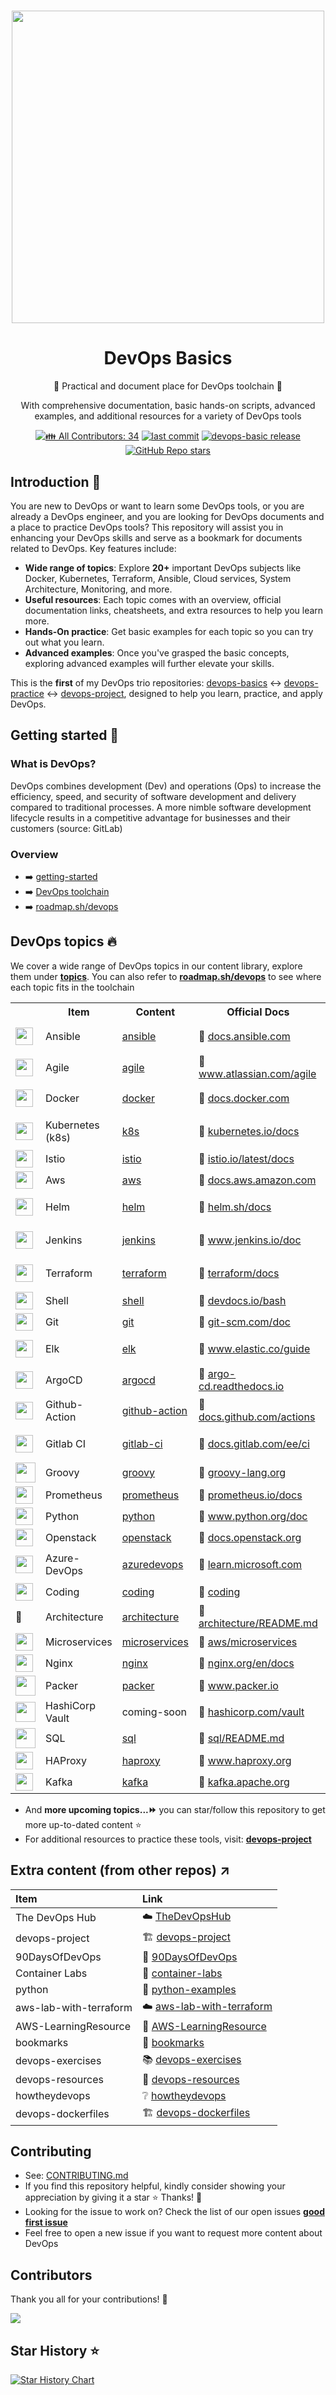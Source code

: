 <h1 align="center"><img src="https://upload.wikimedia.org/wikipedia/commons/0/05/Devops-toolchain.svg" width="500"></h1>
<h1 align="center">DevOps Basics</h1>

<p align="center">🚀 Practical and document place for DevOps toolchain 💝</p>
<p align="center">With comprehensive documentation, basic hands-on scripts, advanced examples, and additional resources for a variety of DevOps tools</p>

<p align="center">
  <!-- ALL-CONTRIBUTORS-BADGE:START - Do not remove or modify this section -->
  <a href="#contributors-" target="_blank"><img alt="👪 All Contributors: 34" src="https://img.shields.io/badge/all_contributors-34-blue.svg?style=flat-square" /></a>
  <!-- ALL-CONTRIBUTORS-BADGE:END -->
  <a href="https://img.shields.io/github/last-commit/tungbq/devops-basics/main"><img alt="last commit" src="https://img.shields.io/github/last-commit/tungbq/devops-basics/main" /></a>
  <a href="https://github.com/tungbq/devops-basics/releases"><img alt="devops-basic release" src="https://img.shields.io/github/release/tungbq/devops-basics.svg" /></a>
  <a href="https://github.com/tungbq/devops-basics/stargazers"><img alt="GitHub Repo stars" src="https://img.shields.io/github/stars/tungbq/devops-basics"/></a>
</p>

## Introduction :wave:

You are new to DevOps or want to learn some DevOps tools, or you are already a DevOps engineer, and you are looking for DevOps documents and a place to practice DevOps tools? This repository will assist you in enhancing your DevOps skills and serve as a bookmark for documents related to DevOps. Key features include:

- **Wide range of topics**: Explore **20+** important DevOps subjects like Docker, Kubernetes, Terraform, Ansible, Cloud services, System Architecture, Monitoring, and more.
- **Useful resources**: Each topic comes with an overview, official documentation links, cheatsheets, and extra resources to help you learn more.
- **Hands-On practice**: Get basic examples for each topic so you can try out what you learn.
- **Advanced examples**: Once you've grasped the basic concepts, exploring advanced examples will further elevate your skills.

This is the **first** of my DevOps trio repositories: [devops-basics](https://github.com/tungbq/devops-basics) ↔️ [devops-practice](https://github.com/tungbq/devops-practice) ↔️ [devops-project](https://github.com/tungbq/devops-project), designed to help you learn, practice, and apply DevOps.

## Getting started :rocket:

### What is DevOps?

DevOps combines development (Dev) and operations (Ops) to increase the efficiency, speed, and security of software development and delivery compared to traditional processes. A more nimble software development lifecycle results in a competitive advantage for businesses and their customers (source: GitLab)

### Overview

- ➡️ [getting-started](./getting-started/)
- ➡️ [DevOps toolchain](https://en.wikipedia.org/wiki/DevOps_toolchain)
- ➡️ [roadmap.sh/devops](https://roadmap.sh/devops)

## DevOps topics 🔥

We cover a wide range of DevOps topics in our content library, explore them under [**topics**](./topics/). You can also refer to [**roadmap.sh/devops**](https://roadmap.sh/devops) to see where each topic fits in the toolchain

<table>
    <tr>
        <th></th>
        <th>Item</th>
        <th>Content</th>
        <th>Official Docs</th>
        <th>Hands-on</th>
    </tr>
    <tr>
        <td><img height="28" src="https://skillicons.dev/icons?i=ansible" /></td>
        <td>Ansible</td>
        <td><a href="./topics/ansible/">ansible</a></td>
        <td>📖 <a href="https://docs.ansible.com/">docs.ansible.com</a></td>
        <td>✔️ <a href="./topics/ansible/basic/helloworld/ansible-helloworld.sh"> ansible-helloworld.sh</a></td>
    </tr>
    <tr>
        <td><img height="28" src="https://wac-cdn.atlassian.com/dam/jcr:9567a40e-6541-4905-bf08-dfe201aa80e7/illustrations-spot-Agile.svg?cdnVersion=1946" /></td>
        <td>Agile</td>
        <td><a href="./topics/agile/">agile</a></td>
        <td>📖 <a href="https://www.atlassian.com/agile">www.atlassian.com/agile</a></td>
        <td>✔️ <a href="./topics/agile/README.md">Agile resources</a></td>
    </tr>
    <tr>
        <td><img height="28" src="https://skillicons.dev/icons?i=docker" /></td>
        <td>Docker</td>
        <td><a href="./topics/docker/">docker</a></td>
        <td>📖 <a href="https://docs.docker.com/">docs.docker.com</a></td>
        <td>✔️ <a href="./topics/docker/basic/docker-helloworld.sh">docker-helloworld.sh</a></td>
    </tr>
    <tr>
        <td><img height="28" src="https://avatars.githubusercontent.com/u/13629408"></td>
        <td>Kubernetes (k8s)</td>
        <td><a href="./topics/k8s/">k8s</a></td>
        <td>📖 <a href="https://kubernetes.io/docs/home/">kubernetes.io/docs</a></td>
        <td>✔️ <a href="./topics/k8s/basic/helloworld/k8s-helloworld.sh"> k8s-helloworld.sh</a></td>
    </tr>
    <tr>
        <td><img height="28" src="https://upload.wikimedia.org/wikipedia/commons/a/a1/Istio-bluelogo-nobackground-unframed.svg"></td>
        <td>Istio</td>
        <td><a href="./topics/istio/">istio</a></td>
        <td>📖 <a href="https://istio.io/latest/docs/">istio.io/latest/docs</a></td>
        <td>✔️ <a href="https://istio.io/latest/docs/setup/getting-started/">getting-started</a></td>
    </tr>
    <tr>
        <!-- <td><img  src="placeholder_logo_url"></td> -->
        <td><img height="28" src="https://skillicons.dev/icons?i=aws" /></td>
        <td>Aws</td>
        <td><a href="./topics/aws/">aws</a></td>
        <td>📖 <a href="https://docs.aws.amazon.com/">docs.aws.amazon.com</a></td>
        <td>✔️ <a href="https://docs.aws.amazon.com/AWSEC2/latest/UserGuide/EC2_GetStarted.html">EC2_GetStarted</a></td>
    </tr>
    <tr>
        <td><img height="28" src="https://helm.sh/img/helm.svg"></td>
        <td>Helm</td>
        <td><a href="./topics/helm/">helm</a></td>
        <td>📖 <a href="https://helm.sh/docs/">helm.sh/docs</a></td>
        <td>✔️ <a href="./topics/helm/basic/helm-helloworld.sh">helm-helloworld.sh</a></td>
    </tr>
    <tr>
        <td><img height="28" src="https://skillicons.dev/icons?i=jenkins" /></td>
        <td>Jenkins</td>
        <td><a href="./topics/jenkins/">jenkins</a></td>
        <td>📖 <a href="https://www.jenkins.io/doc/">www.jenkins.io/doc</a></td>
        <td>✔️ <a href="./topics/jenkins/basic/Jenkins-Hello-World.md">Jenkins-Hello-World.md</a></td>
    </tr>
    <tr>
        <td><img height="28" src="https://skillicons.dev/icons?i=terraform" /></td>
        <td>Terraform</td>
        <td><a href="./topics/terraform/">terraform</a></td>
        <td>📖 <a href="https://developer.hashicorp.com/terraform/docs">terraform/docs</a></td>
        <td>✔️ <a href="./topics/terraform/basic/terraform-helloworld.sh">terraform-helloworld.sh</a></td>
    </tr>
    <tr>
        <td><img height="28" src="https://skillicons.dev/icons?i=bash" /></td>
        <td>Shell</td>
        <td><a href="./topics/shell/">shell</a></td>
        <td>📖 <a href="https://devdocs.io/bash/">devdocs.io/bash</a></td>
        <td>✔️ <a href="./topics/shell/basic/basic.sh">basic.sh</a></td>
    </tr>
    <tr>
        <td><img height="28" src="https://skillicons.dev/icons?i=git" /></td>
        <td>Git</td>
        <td><a href="./topics/git/">git</a></td>
        <td>📖 <a href="https://git-scm.com/doc">git-scm.com/doc</a></td>
        <td>✔️ <a href="./topics/git/basic/hello-world/git-helloworld.sh">git-helloworld.sh</a></td>
    </tr>
    <tr>
        <td><img height="28" src="https://skillicons.dev/icons?i=elasticsearch" /></td>
        <td>Elk</td>
        <td><a href="./topics/elk/">elk</a></td>
        <td>📖 <a href="https://www.elastic.co/guide/index.html">www.elastic.co/guide</a></td>
        <td>✔️ <a href="./topics/elk/basic/helloworld/">elk/basic/helloworld</a></td>
    </tr>
    <tr>
        <td><img height="28" src="https://avatars.githubusercontent.com/u/30269780"></td>
        <td>ArgoCD</td>
        <td><a href="./topics/argocd/">argocd</a></td>
        <td>📖 <a href="https://argo-cd.readthedocs.io/en/stable/">argo-cd.readthedocs.io</a></td>
        <td>✔️ <a href="./topics/argocd/basic/">argocd/basic</a></td>
    </tr>
    <tr>
        <td><img height="28" src="https://skillicons.dev/icons?i=githubactions" /></td>
        <td>Github-Action</td>
        <td><a href="./topics/github-action/">github-action</a></td>
        <td>📖 <a href="https://docs.github.com/actions">docs.github.com/actions</a></td>
        <td>✔️ <a href="https://docs.github.com/en/actions/quickstart#creating-your-first-workflow">Create First Workflow</a></td>
    </tr>
    <tr>
        <td><img height="28" src="https://skillicons.dev/icons?i=gitlab" /></td>
        <td>Gitlab CI</td>
        <td><a href="./topics/gitlabci/">gitlab-ci</a></td>
        <td>📖 <a href="https://docs.gitlab.com/ee/ci/">docs.gitlab.com/ee/ci</a></td>
        <td>✔️ <a href="https://docs.gitlab.com/ee/ci/quick_start/">Create First Pipeline</a></td>
    </tr>
    <tr>
        <td><img width="32" src="https://upload.wikimedia.org/wikipedia/commons/thumb/3/36/Groovy-logo.svg/1920px-Groovy-logo.svg.png"></td>
        <td>Groovy</td>
        <td><a href="./topics/groovy/">groovy</a></td>
        <td>📖 <a href="https://groovy-lang.org/documentation.html">groovy-lang.org</a></td>
        <td>✔️ <a href="./topics/groovy/basic/">groovy/basic</a></td>
    </tr>
    <tr>
        <td><img height="28" src="https://skillicons.dev/icons?i=prometheus" /></td>
        <td>Prometheus</td>
        <td><a href="./topics/prometheus/">prometheus</a></td>
        <td>📖 <a href="https://prometheus.io/docs/">prometheus.io/docs</a></td>
        <td>✔️ <a href="./topics/prometheus/basic/prometheus-helloworld.sh">helloworld.sh</a></td>
    </tr>
    <tr>
        <td><img height="28" src="https://skillicons.dev/icons?i=py" /></td>
        <td>Python</td>
        <td><a href="./topics/python/">python</a></td>
        <td>📖 <a href="https://www.python.org/doc/">www.python.org/doc</a></td>
        <td>✔️ <a href="./topics/python/basic/">python/basic</a></td>
    </tr>
    <tr>
        <td><img height="28" src="https://skillicons.dev/icons?i=openstack" /></td>
        <td>Openstack</td>
        <td><a href="./topics/openstack/">openstack</a></td>
        <td>📖 <a href="https://docs.openstack.org/2023.2/">docs.openstack.org</a></td>
        <td>✔️ <a href="./topics/openstack/basic/">openstack/basic</a></td>
    </tr>
    <tr>
        <td><img height="28" src="https://skillicons.dev/icons?i=azure" /></td>
        <td>Azure-DevOps</td>
        <td><a href="./topics/azuredevops/">azuredevops</a></td>
        <td>📖 <a href="https://learn.microsoft.com/en-us/azure/devops">learn.microsoft.com</a></td>
        <td>✔️ <a href="./topics/azuredevops/basic/">azuredevops/basic</a></td>
    </tr>
    <tr>
        <td><img height="28" src="https://skillicons.dev/icons?i=vscode" /></td>
        <td>Coding</td>
        <td><a href="./topics/coding/">coding</a></td>
        <td>📖 <a href="./topics/coding/">coding</a></td>
        <td>✔️ <a href="./topics/coding/practice.md/">practice.md</a></td>
    </tr>
    <tr>
        <td>📖</td>
        <td>Architecture</td>
        <td><a href="./topics/architecture/">architecture</a></td>
        <td>📖 <a href="https://github.com/tungbq/devops-basic/blob/main/topics/architecture/README.md">architecture/README.md</a></td>
        <td>✔️ <a href="./topics/architecture/">Architecture</a></td>
    </tr>
    <tr>
        <td><img height="28" src="https://skillicons.dev/icons?i=graphql" /></td>
        <td>Microservices</td>
        <td><a href="./topics/microservices/">microservices</a></td>
        <td>📖 <a href="https://aws.amazon.com/microservices/">aws/microservices</a></td>
        <td>✔️ <a href="./topics/microservices/basic/">basic demo</a></td>
    </tr>
    <tr>
        <td><img height="28" src="https://skillicons.dev/icons?i=nginx" /></td>
        <td>Nginx</td>
        <td><a href="./topics/nginx/">nginx</a></td>
        <td>📖 <a href="https://nginx.org/en/docs/">nginx.org/en/docs</a></td>
        <td>✔️ <a href="./topics/nginx/basic/">Nginx basic</a></td>
    </tr>
    <tr>
        <td><img width="32" src="https://www.datocms-assets.com/58478/1638283616-packer.svg"></td>
        <td>Packer</td>
        <td><a href="./topics/packer/">packer</a></td>
        <td>📖 <a href="https://www.packer.io/">www.packer.io</a></td>
        <td>✔️ <a href="./topics/packer/basic/">Packer basic</a></td>
    </tr>
    <tr>
        <td><img width="32" src="https://www.hashicorp.com/_next/static/media/vault_on-dark.97792f64.svg"></td>
        <td>HashiCorp Vault</td>
        <td>coming-soon</td>
        <td>📖 <a href="https://developer.hashicorp.com/vault/docs">hashicorp.com/vault</a></td>
        <td>⏩ coming-soon</td>
    </tr>
    <tr>
        <td><img width="32" src="https://upload.wikimedia.org/wikipedia/commons/8/87/Sql_data_base_with_logo.png"></td>
        <td>SQL</td>
        <td><a href="./topics/sql/">sql</a></td>
        <td>📖 <a href="https://github.com/tungbq/devops-basic/blob/main/topics/sql/README.md">sql/README.md</a></td>
        <td>✔️ <a href="./topics/sql/mysql-basics.md">mysql-basics</a></td>
    </tr>
    <tr>
        <td><img height="28" src="https://upload.wikimedia.org/wikipedia/commons/a/ab/Haproxy-logo.png" /></td>
        <td>HAProxy</td>
        <td><a href="./topics/haproxy/">haproxy</a></td>
        <td>📖 <a href="https://www.haproxy.org/">www.haproxy.org</a></td>
        <td>✔️ <a href="./topics/haproxy/basic/">HAProxy basics</a></td>
    </tr>
    <tr>
        <td><img height="28" src="https://upload.wikimedia.org/wikipedia/commons/thumb/0/05/Apache_kafka.svg/800px-Apache_kafka.svg.png" /></td>
        <td>Kafka</td>
        <td><a href="./topics/kafka/">kafka</a></td>
        <td>📖 <a href="https://kafka.apache.org/">kafka.apache.org</a></td>
        <td>✔️ <a href="./topics/kafka/basic/">Kafka basics</a></td>
    </tr>
</table>

- And **more upcoming topics...⏩** you can star/follow this repository to get more up-to-dated content ⭐
- For additional resources to practice these tools, visit: [**devops-project**](https://github.com/tungbq/devops-project)

## Extra content (from other repos) :arrow_upper_right:

| Item                   | Link                                                                          |
| :--------------------- | :---------------------------------------------------------------------------- |
| The DevOps Hub         | ☁️ [TheDevOpsHub](https://github.com/TheDevOpsHub)                            |
| devops-project         | 🏗️ [devops-project](https://github.com/tungbq/devops-project)                 |
| 90DaysOfDevOps         | 📆 [90DaysOfDevOps](https://github.com/MichaelCade/90DaysOfDevOps)            |
| Container Labs         | 🐳 [container-labs](https://github.com/TheDevOpsHub/container-labs)           |
| python                 | 🐍 [python-examples](https://github.com/tungbq/python-examples)               |
| aws-lab-with-terraform | ☁️ [aws-lab-with-terraform](https://github.com/tungbq/aws-lab-with-terraform) |
| AWS-LearningResource   | 🧰 [AWS-LearningResource](https://github.com/tungbq/AWS-LearningResource)     |
| bookmarks              | 🔖 [bookmarks](https://github.com/tungbq/bookmarks)                           |
| devops-exercises       | 📚 [devops-exercises](https://github.com/bregman-arie/devops-exercises)       |
| devops-resources       | 🔗 [devops-resources](https://github.com/bregman-arie/devops-resources)       |
| howtheydevops          | ❔ [howtheydevops](https://github.com/bregman-arie/howtheydevops)             |
| devops-dockerfiles     | 🏗️ [devops-dockerfiles](https://github.com/tungbq/devops-dockerfiles)         |

## Contributing

- See: [CONTRIBUTING.md](./CONTRIBUTING.md)
- If you find this repository helpful, kindly consider showing your appreciation by giving it a star ⭐ Thanks! 💖
- Looking for the issue to work on? Check the list of our open issues [**good first issue**](https://github.com/tungbq/devops-basic/issues?q=is%3Aissue+is%3Aopen+label%3A%22good+first+issue%22)
- Feel free to open a new issue if you want to request more content about DevOps

## Contributors

Thank you all for your contributions! 💖

<a href="https://github.com/tungbq/devops-basics/graphs/contributors">
  <img src="https://contrib.rocks/image?repo=tungbq/devops-basics" />
</a>

## Star History ⭐

[![Star History Chart](https://api.star-history.com/svg?repos=tungbq/devops-basics&type=Timeline)](https://star-history.com/#tungbq/devops-basics&Timeline)
